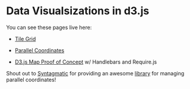 Data Visualsizations in d3.js
======



You can see these pages live here:

 * [Tile Grid](http://columbia.edu/~cme2126/datavisuals/bigdata_tilegrid.html)
 * [Parallel Coordinates](http://columbia.edu/~cme2126/datavisuals/bigdata_parallelcoordinates.html)

* [D3.js Map Proof of
  Concept](http://columbia.edu/~cme2126/datavisuals/d3poc/app.html) w/
  Handlebars and Require.js
 

Shout out to [Syntagmatic](https://github.com/syntagmatic) for providing an awesome [library](https://github.com/syntagmatic/parallel-coordinates) for managing parallel coordinates!
 




 
 
